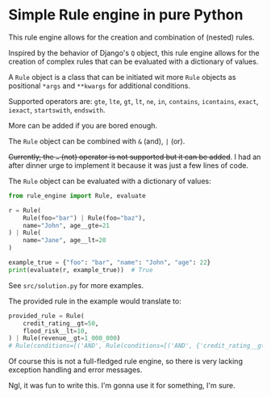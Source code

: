 # Simple Rule engine in pure Python

This rule engine allows for the creation and combination of (nested) rules.

Inspired by the behavior of Django's `Q` object, this rule engine allows for the creation of complex rules that can be evaluated with a dictionary of values.

A `Rule` object is a class that can be initiated wit more `Rule` objects as positional `*args`
and `**kwargs` for additional conditions.

Supported operators are: `gte`, `lte`, `gt`, `lt`, `ne`, `in`, `contains`, `icontains`, `exact`, `iexact`, `startswith`, `endswith`.

More can be added if you are bored enough.

The `Rule` object can be combined with `&` (and), `|` (or).

~~Currently, the `~` (not) operator is not supported but it can be added~~.
I had an after dinner urge to implement it because it was just a few lines of code.

The `Rule` object can be evaluated with a dictionary of values:

```python
from rule_engine import Rule, evaluate

r = Rule(
    Rule(foo="bar") | Rule(foo="baz"),
    name="John", age__gte=21
) | Rule(
    name="Jane", age__lt=20
)

example_true = {"foo": "bar", "name": "John", "age": 22}
print(evaluate(r, example_true))  # True
```

See `src/solution.py` for more examples.

The provided rule in the example would translate to:

```python
provided_rule = Rule(
    credit_rating__gt=50,
    flood_risk__lt=10,
) | Rule(revenue__gt=1_000_000)
# Rule(conditions=[('AND', Rule(conditions=[('AND', {'credit_rating__gt': 50, 'flood_risk__lt': 10})], negated=False)), ('OR', Rule(conditions=[('AND', {'revenue__gt': 1000000})], negated=False))], negated=False)
```

Of course this is not a full-fledged rule engine, so there is very lacking exception handling and error messages.

Ngl, it was fun to write this. I'm gonna use it for something, I'm sure.